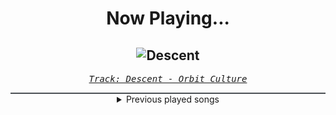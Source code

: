 <div align="center"> 
<h1>Now Playing...</h1>

![Descent](https://i.scdn.co/image/ab67616d00001e025f94301376a3dac4f58518dd)
--
_<samp><a href="https://open.spotify.com/track/46IwawpHVB7462bMZ10Wzf">Track: Descent - Orbit Culture</a></samp>_

<div style="border: 1px #4B5054 solid"></div>
<details>
  <summary>
    Previous played songs
  </summary>
  <table>
    <thead>
      <tr>
        <th>
          Artist
        </th>
        <th>
          Song
        </th>
        <th>
          Link
        </th>
      </tr>
    </thead>
    <tbody>
      <tr><td>Orbit Culture</td><td>Descent</td><td><a href="https://open.spotify.com/track/46IwawpHVB7462bMZ10Wzf">https://open.spotify.com/track/46IwawpHVB7462bMZ10Wzf</a></td></tr><tr><td>Orbit Culture</td><td>Descent</td><td><a href="https://open.spotify.com/track/46IwawpHVB7462bMZ10Wzf">https://open.spotify.com/track/46IwawpHVB7462bMZ10Wzf</a></td></tr><tr><td>Orbit Culture</td><td>Descent</td><td><a href="https://open.spotify.com/track/46IwawpHVB7462bMZ10Wzf">https://open.spotify.com/track/46IwawpHVB7462bMZ10Wzf</a></td></tr><tr><td>Orbit Culture</td><td>Descent</td><td><a href="https://open.spotify.com/track/46IwawpHVB7462bMZ10Wzf">https://open.spotify.com/track/46IwawpHVB7462bMZ10Wzf</a></td></tr><tr><td>Orbit Culture</td><td>Descent</td><td><a href="https://open.spotify.com/track/46IwawpHVB7462bMZ10Wzf">https://open.spotify.com/track/46IwawpHVB7462bMZ10Wzf</a></td></tr><tr><td>Orbit Culture</td><td>Descent</td><td><a href="https://open.spotify.com/track/46IwawpHVB7462bMZ10Wzf">https://open.spotify.com/track/46IwawpHVB7462bMZ10Wzf</a></td></tr><tr><td>Orbit Culture</td><td>Descent</td><td><a href="https://open.spotify.com/track/46IwawpHVB7462bMZ10Wzf">https://open.spotify.com/track/46IwawpHVB7462bMZ10Wzf</a></td></tr><tr><td>Orbit Culture</td><td>Descent</td><td><a href="https://open.spotify.com/track/46IwawpHVB7462bMZ10Wzf">https://open.spotify.com/track/46IwawpHVB7462bMZ10Wzf</a></td></tr><tr><td>Orbit Culture</td><td>Descent</td><td><a href="https://open.spotify.com/track/46IwawpHVB7462bMZ10Wzf">https://open.spotify.com/track/46IwawpHVB7462bMZ10Wzf</a></td></tr><tr><td>Orbit Culture</td><td>Descent</td><td><a href="https://open.spotify.com/track/46IwawpHVB7462bMZ10Wzf">https://open.spotify.com/track/46IwawpHVB7462bMZ10Wzf</a></td></tr><tr><td>Orbit Culture</td><td>Descent</td><td><a href="https://open.spotify.com/track/46IwawpHVB7462bMZ10Wzf">https://open.spotify.com/track/46IwawpHVB7462bMZ10Wzf</a></td></tr><tr><td>Orbit Culture</td><td>Descent</td><td><a href="https://open.spotify.com/track/46IwawpHVB7462bMZ10Wzf">https://open.spotify.com/track/46IwawpHVB7462bMZ10Wzf</a></td></tr><tr><td>Orbit Culture</td><td>Descent</td><td><a href="https://open.spotify.com/track/46IwawpHVB7462bMZ10Wzf">https://open.spotify.com/track/46IwawpHVB7462bMZ10Wzf</a></td></tr><tr><td>Defocus</td><td>biased</td><td><a href="https://open.spotify.com/track/2uxK60wb2OxfdHQijP0sBm">https://open.spotify.com/track/2uxK60wb2OxfdHQijP0sBm</a></td></tr><tr><td>For The Fallen Dreams</td><td>No Heaven</td><td><a href="https://open.spotify.com/track/5MQW7iudue2psqBoTcDANY">https://open.spotify.com/track/5MQW7iudue2psqBoTcDANY</a></td></tr><tr><td>To Kill Achilles</td><td>Rats</td><td><a href="https://open.spotify.com/track/174qB4v9DmRWs9m8knPCbM">https://open.spotify.com/track/174qB4v9DmRWs9m8knPCbM</a></td></tr><tr><td>Defocus</td><td>let the bond be my grave</td><td><a href="https://open.spotify.com/track/6t1h4rzuLGU7YZl4a77n7z">https://open.spotify.com/track/6t1h4rzuLGU7YZl4a77n7z</a></td></tr><tr><td>Vicious Rain</td><td>The Devil & Lovers</td><td><a href="https://open.spotify.com/track/0VCwj0LIVXruwuzzKSbXFS">https://open.spotify.com/track/0VCwj0LIVXruwuzzKSbXFS</a></td></tr><tr><td>Heart Of A Coward</td><td>This place only brings death</td><td><a href="https://open.spotify.com/track/61tDPrldMKdFlG6HDfNJEY">https://open.spotify.com/track/61tDPrldMKdFlG6HDfNJEY</a></td></tr><tr><td>Resolve</td><td>Death Awaits</td><td><a href="https://open.spotify.com/track/3mugmoCv1vJDn7YllzzXJD">https://open.spotify.com/track/3mugmoCv1vJDn7YllzzXJD</a></td></tr>
    </tbody>
  </table>
</details>

</div>
